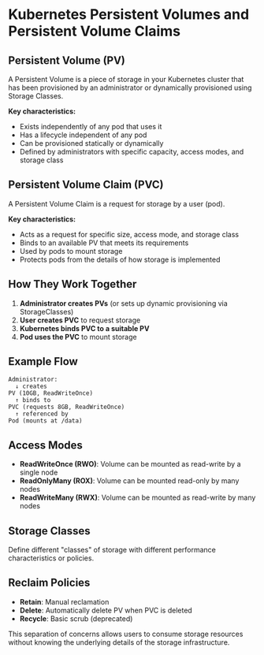 # Kubernetes Persistent Volumes and Persistent Volume Claims

## Persistent Volume (PV)

A Persistent Volume is a piece of storage in your Kubernetes cluster that has been provisioned by an administrator or dynamically provisioned using Storage Classes.

**Key characteristics:**
- Exists independently of any pod that uses it
- Has a lifecycle independent of any pod
- Can be provisioned statically or dynamically
- Defined by administrators with specific capacity, access modes, and storage class

## Persistent Volume Claim (PVC)

A Persistent Volume Claim is a request for storage by a user (pod).

**Key characteristics:**
- Acts as a request for specific size, access mode, and storage class
- Binds to an available PV that meets its requirements
- Used by pods to mount storage
- Protects pods from the details of how storage is implemented

## How They Work Together

1. **Administrator creates PVs** (or sets up dynamic provisioning via StorageClasses)
2. **User creates PVC** to request storage
3. **Kubernetes binds PVC to a suitable PV**
4. **Pod uses the PVC** to mount storage

## Example Flow

```
Administrator:
  ↓ creates
PV (10GB, ReadWriteOnce)
  ↑ binds to
PVC (requests 8GB, ReadWriteOnce)
  ↑ referenced by
Pod (mounts at /data)
```

## Access Modes

- **ReadWriteOnce (RWO)**: Volume can be mounted as read-write by a single node
- **ReadOnlyMany (ROX)**: Volume can be mounted read-only by many nodes
- **ReadWriteMany (RWX)**: Volume can be mounted as read-write by many nodes

## Storage Classes

Define different "classes" of storage with different performance characteristics or policies.

## Reclaim Policies

- **Retain**: Manual reclamation
- **Delete**: Automatically delete PV when PVC is deleted
- **Recycle**: Basic scrub (deprecated)

This separation of concerns allows users to consume storage resources without knowing the underlying details of the storage infrastructure.
